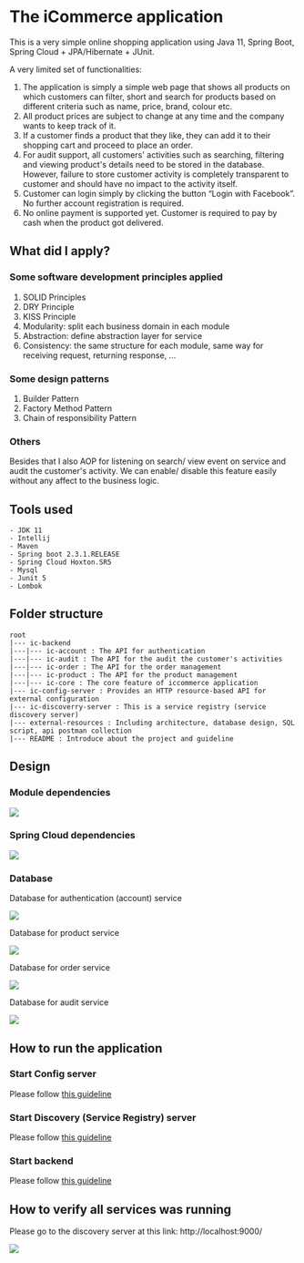 # The iCommerce application

This is a very simple online shopping application using Java 11, Spring Boot, Spring Cloud + JPA/Hibernate + JUnit.

A very limited set of functionalities:

1. The application is simply a simple web page that shows all products on which customers can filter, short and search for products based on different criteria such as name, price, brand, colour etc.
2. All product prices are subject to change at any time and the company wants to keep track of it.
3. If a customer finds a product that they like, they can add it to their shopping cart and proceed to place an order.
4. For audit support, all customers' activities such as searching, filtering and viewing product's details need to be stored in the database.
However, failure to store customer activity is completely transparent to customer and should have no impact to the activity itself.
5. Customer can login simply by clicking the button “Login with Facebook”. No further account registration is required.
6. No online payment is supported yet. Customer is required to pay by cash when the product got delivered.

## What did I apply?

### Some software development principles applied

1. SOLID Principles
2. DRY Principle
3. KISS Principle
4. Modularity: split each business domain in each module
5. Abstraction: define abstraction layer for service
6. Consistency: the same structure for each module, same way for receiving request, returning response, ...

### Some design patterns

1. Builder Pattern
2. Factory Method Pattern
3. Chain of responsibility Pattern

### Others

Besides that I also AOP for listening on search/ view event on service and audit the customer's activity. 
We can enable/ disable this feature easily without any affect to the business logic.

## Tools used
    - JDK 11
    - Intellij
    - Maven
    - Spring boot 2.3.1.RELEASE
    - Spring Cloud Hoxton.SR5
    - Mysql
    - Junit 5
    - Lombok

## Folder structure
```
root
|--- ic-backend
|---|--- ic-account : The API for authentication
|---|--- ic-audit : The API for the audit the customer's activities
|---|--- ic-order : The API for the order management
|---|--- ic-product : The API for the product management
|---|--- ic-core : The core feature of iccommerce application
|--- ic-config-server : Provides an HTTP resource-based API for external configuration
|--- ic-discoverry-server : This is a service registry (service discovery server)
|--- external-resources : Including architecture, database design, SQL script, api postman collection
|--- README : Introduce about the project and guideline
```

## Design

### Module dependencies

![](/external-resources/architecture/iCommerce-Dependency.png)

### Spring Cloud dependencies

![](/external-resources/architecture/iCommerce-Spring-Cloud.png)

### Database

Database for authentication (account) service

![](/external-resources/database/diagram/ic-account-db-diagram.png)

Database for product service

![](/external-resources/database/diagram/ic-product-db-diagaram.png)

Database for order service

![](/external-resources/database/diagram/ic-order-db-diagram.png)

Database for audit service

![](/external-resources/database/diagram/ic-audit-db-diagram.png)

## How to run the application

### Start Config server

Please follow [this guideline](/ic-config-server/README.md)

### Start Discovery (Service Registry) server

Please follow [this guideline](/ic-discovery-server/README.md)

### Start backend

Please follow [this guideline](/ic-backend/README.md)

## How to verify all services was running

Please go to the discovery server at this link: http://localhost:9000/

![](/external-resources/screenshot/service-registry.png)
